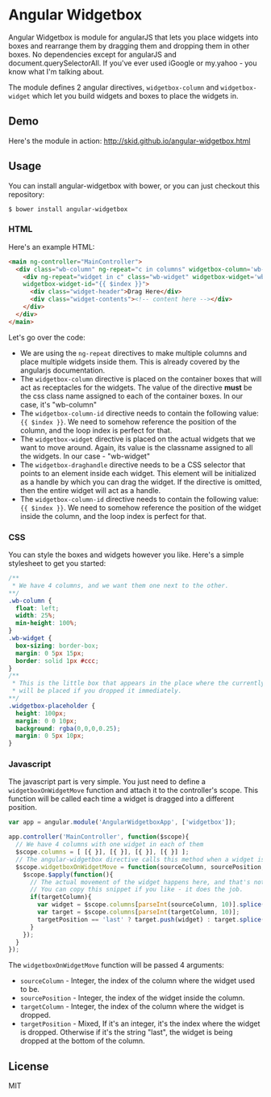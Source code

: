 # Angular Widgetbox

Angular Widgetbox is module for angularJS that lets you place widgets into boxes and rearrange them by dragging them and dropping them in other boxes. No dependencies except for angularJS and document.querySelectorAll. If you've ever used iGoogle or my.yahoo - you know what I'm talking about.

The module defines 2 angular directives, `widgetbox-column` and `widgetbox-widget` which let you build widgets and boxes to place the widgets in.

## Demo

Here's the module in action: http://skid.github.io/angular-widgetbox.html

## Usage

You can install angular-widgetbox with bower, or you can just checkout this repository:

`$ bower install angular-widgetbox`

### HTML

Here's an example HTML:

```html
<main ng-controller="MainController">
  <div class="wb-column" ng-repeat="c in columns" widgetbox-column='wb-column' widgetbox-column-id="{{ $index }}">
    <div ng-repeat="widget in c" class="wb-widget" widgetbox-widget='wb-widget' widgetbox-draghandle=".widget-header"
    widgetbox-widget-id="{{ $index }}">
      <div class="widget-header">Drag Here</div>
      <div class="widget-contents"><!-- content here --></div>
    </div>
  </div>
</main>
```

Let's go over the code:

- We are using the `ng-repeat` directives to make multiple columns and place multiple widgets inside them. This is already covered by the angularjs documentation.
- The `widgetbox-column` directive is placed on the container boxes that will act as receptacles for the widgets. The value of the directive **must** be the css class name assigned to each of the container boxes. In our case, it's "wb-column"
- The `widgetbox-column-id` directive needs to contain the following value: `{{ $index }}`. We need to somehow reference the position of the column, and the loop index is perfect for that.
- The `widgetbox-widget` directive is placed on the actual widgets that we want to move around. Again, its value is the classname assigned to all the widgets. In our case - "wb-widget"
- The `widgetbox-draghandle` directive needs to be a CSS selector that points to an element inside each widget. This element will be initialized as a handle by which you can drag the widget. If the directive is omitted, then the entire widget will act as a handle.
- The `widgetbox-column-id` directive needs to contain the following value: `{{ $index }}`. We need to somehow reference the position of the widget inside the column, and the loop index is perfect for that.

### CSS

You can style the boxes and widgets however you like. Here's a simple stylesheet to get you started:

```css
/**
 * We have 4 columns, and we want them one next to the other.
**/
.wb-column {
  float: left;
  width: 25%;
  min-height: 100%;
}
.wb-widget {
  box-sizing: border-box;
  margin: 0 5px 15px;
  border: solid 1px #ccc;
}
/**
 * This is the little box that appears in the place where the currently dragged widget 
 * will be placed if you dropped it immediately.
**/
.widgetbox-placeholder {
  height: 100px;
  margin: 0 0 10px;
  background: rgba(0,0,0,0.25);
  margin: 0 5px 10px;
}
```

### Javascript

The javascript part is very simple. You just need to define a `widgetboxOnWidgetMove` function and attach it to the controller's scope. This function will be called each time a widget is dragged into a different position.

```javascript
var app = angular.module('AngularWidgetboxApp', ['widgetbox']);

app.controller('MainController', function($scope){ 
  // We have 4 columns with one widget in each of them
  $scope.columns = [ [{ }], [{ }], [{ }], [{ }] ];
  // The angular-widgetbox directive calls this method when a widget is moved
  $scope.widgetboxOnWidgetMove = function(sourceColumn, sourcePosition, targetColumn, targetPosition){
    $scope.$apply(function(){
      // The actual movement of the widget happens here, and that's not covered by this module
      // You can copy this snippet if you like - it does the job.
      if(targetColumn){
        var widget = $scope.columns[parseInt(sourceColumn, 10)].splice(parseInt(sourcePosition, 10), 1)[0];
        var target = $scope.columns[parseInt(targetColumn, 10)];
        targetPosition == 'last' ? target.push(widget) : target.splice(parseInt(targetPosition, 10), 0, widget);
      }
    });
  }
});
```

The `widgetboxOnWidgetMove` function will be passed 4 arguments:

- `sourceColumn` - Integer, the index of the column where the widget used to be.
- `sourcePosition` - Integer, the index of the widget inside the column.
- `targetColumn` - Integer, the index of the column where the widget is dropped.
- `targetPosition` - Mixed, If it's an integer, it's the index where the widget is dropped. Otherwise if it's the string "last", the widget is being dropped at the bottom of the column.

## License

MIT



